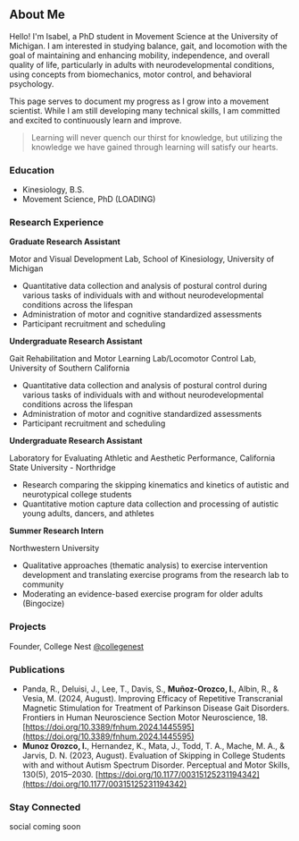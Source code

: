 ## About Me
Hello! I'm Isabel, a PhD student in Movement Science at the University of Michigan. I am interested in studying balance, gait, and locomotion with the goal of maintaining and enhancing mobility, independence, and overall quality of life, particularly in adults with neurodevelopmental conditions, using concepts from biomechanics, motor control, and behavioral psychology.

This page serves to document my progress as I grow into a movement scientist. While I am still developing many technical skills, I am committed and excited to continuously learn and improve.

> Learning will never quench our thirst for knowledge, but utilizing the knowledge we have gained through learning will satisfy our hearts. 

### Education
- Kinesiology, B.S. 
- Movement Science, PhD (LOADING)

### Research Experience
**Graduate Research Assistant**

Motor and Visual Development Lab, School of Kinesiology, University of Michigan

- Quantitative data collection and analysis of postural control during various tasks of individuals with and without neurodevelopmental conditions across the lifespan
- Administration of motor and cognitive standardized assessments
- Participant recruitment and scheduling

**Undergraduate Research Assistant**

Gait Rehabilitation and Motor Learning Lab/Locomotor Control Lab, University of Southern California 

- Quantitative data collection and analysis of postural control during various tasks of individuals with and without neurodevelopmental conditions across the lifespan 
- Administration of motor and cognitive standardized assessments  
- Participant recruitment and scheduling  

**Undergraduate Research Assistant**

Laboratory for Evaluating Athletic and Aesthetic Performance, California State University - Northridge

- Research comparing the skipping kinematics and kinetics of autistic and neurotypical college students
- Quantitative motion capture data collection and processing of autistic young adults, dancers, and athletes 

**Summer Research Intern**

Northwestern University

- Qualitative approaches (thematic analysis) to exercise intervention development and translating exercise programs from the research lab to community
- Moderating an evidence-based exercise program for older adults (Bingocize) 

### Projects
Founder, College Nest
[@collegenest](https://www.instagram.com/college_nest/profilecard/?igsh=OHQ4cDNiMjEx-Z3lh)

### Publications
- Panda, R., Deluisi, J., Lee, T., Davis, S., **Muñoz-Orozco, I.**, Albin, R., & Vesia, M. (2024, August). Improving Efficacy of Repetitive Transcranial Magnetic Stimulation for Treatment of Parkinson Disease Gait Disorders. Frontiers in Human Neuroscience Section Motor Neuroscience, 18. [https://doi.org/10.3389/fnhum.2024.1445595](https://doi.org/10.3389/fnhum.2024.1445595) 
- **Munoz Orozco, I.**, Hernandez, K., Mata, J., Todd, T. A., Mache, M. A., & Jarvis, D. N. (2023, August). Evaluation of Skipping in College Students with and without Autism Spectrum Disorder. Perceptual and Motor Skills, 130(5), 2015–2030. [https://doi.org/10.1177/00315125231194342](https://doi.org/10.1177/00315125231194342) 

### Stay Connected
social coming soon
